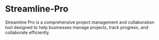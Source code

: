 # Streamline-Pro
Streamline Pro is a comprehensive project management and collaboration tool designed to help businesses manage projects, track progress, and collaborate efficiently.
